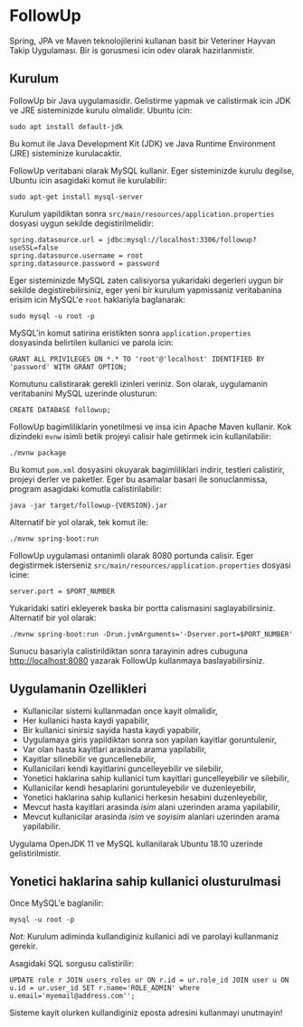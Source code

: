 # FollowUp

Spring, JPA ve Maven teknolojilerini kullanan basit bir Veteriner Hayvan Takip Uygulaması. Bir is gorusmesi icin odev 
olarak hazirlanmistir.

## Kurulum

FollowUp bir Java uygulamasidir. Gelistirme yapmak ve calistirmak icin JDK ve JRE sisteminizde kurulu olmalidir. Ubuntu icin:

```
sudo apt install default-jdk
```

Bu komut ile Java Development Kit (JDK) ve Java Runtime Environment (JRE) sisteminize kurulacaktir. 

FollowUp veritabani olarak MySQL kullanir. Eger sisteminizde kurulu degilse, Ubuntu icin asagidaki komut ile kurulabilir:

```
sudo apt-get install mysql-server
```

Kurulum yapildiktan sonra `src/main/resources/application.properties` dosyasi uygun sekilde degistirilmelidir:

```
spring.datasource.url = jdbc:mysql://localhost:3306/followup?useSSL=false
spring.datasource.username = root
spring.datasource.password = password
```

Eger sisteminizde MySQL zaten calisiyorsa yukaridaki degerleri uygun bir sekilde degistirebilirsiniz, eger yeni bir
kurulum yapmissaniz veritabanina erisim icin MySQL'e `root` haklariyla baglanarak:

```
sudo mysql -u root -p
```

MySQL'in komut satirina eristikten sonra `application.properties` dosyasinda belirtilen kullanici ve parola icin: 

```
GRANT ALL PRIVILEGES ON *.* TO 'root'@'localhost' IDENTIFIED BY 'password' WITH GRANT OPTION;
```

Komutunu calistirarak gerekli izinleri veriniz. Son olarak, uygulamanin veritabanini MySQL uzerinde olusturun:

```
CREATE DATABASE followup;
```

FollowUp bagimliliklarin yonetilmesi ve insa icin Apache Maven kullanir. Kok dizindeki `mvnw` isimli betik projeyi calisir
hale getirmek icin kullanilabilir:

```
./mvnw package
```

Bu komut `pom.xml` dosyasini okuyarak bagimliliklari indirir, testleri calistirir, projeyi derler ve paketler. 
Eger bu asamalar basari ile sonuclanmissa, program asagidaki komutla calistirilabilir:
 
```
java -jar target/followup-{VERSION}.jar
```

Alternatif bir yol olarak, tek komut ile: 

```
./mvnw spring-boot:run
```

FollowUp uygulamasi ontanimli olarak 8080 portunda calisir. Eger degistirmek isterseniz `src/main/resources/application.properties` dosyasi icine:

```
server.port = $PORT_NUMBER
```

Yukaridaki satiri ekleyerek baska bir portta calismasini saglayabilirsiniz. Alternatif bir yol olarak:

```
./mvnw spring-boot:run -Drun.jvmArguments='-Dserver.port=$PORT_NUMBER'
```

Sunucu basariyla calistirildiktan sonra tarayinin adres cubuguna [http://localhost:8080](http://localhost:8080) yazarak
FollowUp kullanmaya baslayabilirsiniz.
 

## Uygulamanin Ozellikleri

* Kullanicilar sistemi kullanmadan once kayit olmalidir,
* Her kullanici hasta kaydi yapabilir,
* Bir kullanici sinirsiz sayida hasta kaydi yapabilir,
* Uygulamaya giris yapildiktan sonra son yapilan kayitlar goruntulenir,
* Var olan hasta kayitlari arasinda arama yapilabilir,
* Kayitlar silinebilir ve guncellenebilir,
* Kullanicilari kendi kayitlarini guncelleyebilir ve silebilir,
* Yonetici haklarina sahip kullanici tum kayitlari guncelleyebilir ve silebilir,
* Kullanicilar kendi hesaplarini goruntuleyebilir ve duzenleyebilir,
* Yonetici haklarina sahip kullanici herkesin hesabini duzenleyebilir,
* Mevcut hasta kayitlari arasinda *isim* alani uzerinden arama yapilabilir,
* Mevcut kullanicilar arasinda *isim* ve *soyisim* alanlari uzerinden arama yapilabilir.

Uygulama OpenJDK 11 ve MySQL kullanilarak Ubuntu 18.10 uzerinde gelistirilmistir.

## Yonetici haklarina sahip kullanici olusturulmasi

Once MySQL'e baglanilir:

```
mysql -u root -p
```

*Not:* Kurulum adiminda kullandiginiz kullanici adi ve parolayi kullanmaniz gerekir. 

Asagidaki SQL sorgusu calistirilir:

```
UPDATE role r JOIN users_roles ur ON r.id = ur.role_id JOIN user u ON u.id = ur.user_id SET r.name='ROLE_ADMIN' where u.email='myemail@address.com'';
```

Sisteme kayit olurken kullandiginiz eposta adresini kullanmayi unutmayin! 

